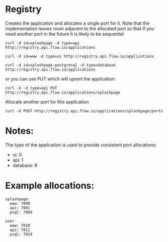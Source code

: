 # Registry

Creates the application and allocates a single port for it. Note
that the implementation leaves room adjacent to the allocated port so
that if you need another port in the future it is likely to be
sequential

    curl -d id=splashpage -d type=api http://registry.api.flow.io/applications

    curl -d id=www -d type=ui http://registry.api.flow.io/applications

    curl -d id=splashpage-postgresql -d type=database http://registry.api.flow.io/applications

or you can use PUT which will upsert the application:

    curl -X -d type=api PUT http://registry.api.flow.io/applications/splashpage

Allocate another port for this application

    curl -X POST http://registry.api.flow.io/applications/splashpage/ports

# Notes:

The type of the application is used to provide consistent port allocations:
  - ui: 0
  - api: 1
  - database: 9

# Example allocations:

    splashpage:
      www: 7000
      api: 7001
      psql: 7009

    user
      www: 7010
      api: 7011
      psql: 7019
 